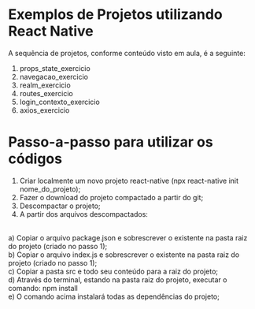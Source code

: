 # Exemplos de Projetos utilizando React Native

A sequência de projetos, conforme conteúdo visto em aula, é a seguinte:

1. props_state_exercicio
2. navegacao_exercicio
3. realm_exercicio
4. routes_exercicio
5. login_contexto_exercicio
6. axios_exercicio


# Passo-a-passo para utilizar os códigos

1. Criar localmente um novo projeto react-native (npx react-native init nome_do_projeto);
2. Fazer o download do projeto compactado a partir do git;
3. Descompactar o projeto;
4. A partir dos arquivos descompactados:
<br/>
a) Copiar o arquivo package.json e sobrescrever o existente na pasta raiz do projeto (criado no passo 1); <br/>
b) Copiar o arquivo index.js e sobrescrever o existente na pasta raiz do projeto (criado no passo 1); <br/>
c) Copiar a pasta src e todo seu conteúdo para a raiz do projeto; <br/>
d) Através do terminal, estando na pasta raiz do projeto, executar o comando: npm install  <br/> 
e) O comando acima instalará todas as dependências do projeto; <br/>
